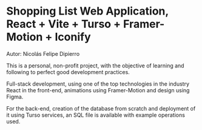 # Shopping List Web Application, React + Vite + Turso + Framer-Motion + Iconify

Autor: Nicolás Felipe Dipierro

This is a personal, non-profit project, with the objective of learning and following to perfect good development practices.

Full-stack development, using one of the top technologies in the industry React in the front-end, animations using Framer-Motion and design using Figma.

For the back-end, creation of the database from scratch and deployment of it using Turso services, an SQL file is available with example operations used.

